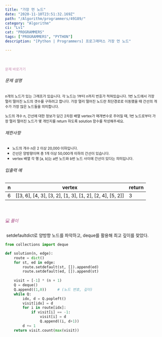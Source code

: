 ```yaml
---
title: "가장 먼 노드"
date: "2020-11-10T23:51:32.169Z"
path: "/Algorithm/programmers/49189/"
category: "Algorithm"
ci: "Lv1"
cat: "PROGRAMMERS"
tags: ["PROGRAMMERS", "PYTHON"]
description: "[Python | Programmers] 프로그래머스 가장 먼 노드"

---
```


<br />

<a href="https://programmers.co.kr/learn/courses/30/lessons/49189" style="color:#C587AE;text-decoration:none;"><small>문제 바로가기</small></a>

###### 문제 설명

<small> n개의 노드가 있는 그래프가 있습니다. 각 노드는 1부터 n까지 번호가 적혀있습니다. 1번 노드에서 가장 멀리 떨어진 노드의 갯수를 구하려고 합니다. 가장 멀리 떨어진 노드란 최단경로로 이동했을 때 간선의 개수가 가장 많은 노드들을 의미합니다.</small>

<small> 노드의 개수 n, 간선에 대한 정보가 담긴 2차원 배열 vertex가 매개변수로 주어질 때, 1번 노드로부터 가장 멀리 떨어진 노드가 몇 개인지를 return 하도록 solution 함수를 작성해주세요.</small>



###### 제한사항

- <small>노드의 개수 n은 2 이상 20,000 이하입니다.</small>
- <small>간선은 양방향이며 총 1개 이상 50,000개 이하의 간선이 있습니다.</small>
- <small>vertex 배열 각 행 [a, b]는 a번 노드와 b번 노드 사이에 간선이 있다는 의미입니다.</small>

###### 입출력 예

| n    | vertex                                                   | return |
| ---- | -------------------------------------------------------- | ------ |
| 6    | [[3, 6], [4, 3], [3, 2], [1, 3], [1, 2], [2, 4], [5, 2]] | 3      |

<br />

##### <h5 style="color:#C587AE;">💻 풀이</h5>

​	setdefaultdict로 양방향 노드를 파악하고, deque를 활용해 최고 깊이를 찾았다.

```python
from collections import deque

def solution(n, edge):
    route = dict()
    for st, ed in edge:
        route.setdefault(st, []).append(ed)
        route.setdefault(ed, []).append(st)
        
    visit = [-1] * (n + 1)
    Q = deque()
    Q.append((1,0))     # (노드 번호, 깊이)
    while Q:
        idx, d = Q.popleft()
        visit[idx] = d
        for i in route[idx]:
            if visit[i] == -1:
                visit[i] = d
                Q.append((i, d+1))
        d += 1
    return visit.count(max(visit))
```

<br />